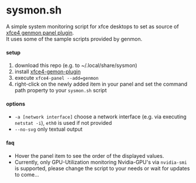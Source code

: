 # sysmon.sh
A simple system monitoring script for xfce desktops to set as source of [xfce4 genmon panel plugin](https://gitlab.xfce.org/panel-plugins/xfce4-genmon-plugin).  
It uses some of the sample scripts provided by genmon.
#### setup
1. download this repo (e.g. to ~/.local/share/sysmon)
2. install [xfce4-gemon-plugin](apt://xfce4-genmon-plugin)
3. execute `xfce4-panel --add=genmon`
4. right-click on the newly added item in your panel and set the command path property to your `sysmon.sh` script
#### options
 - `-a [network interface]` choose a network interface (e.g. via executing `netstat -i`), `eth0` is used if not provided
 - `--no-svg` only textual output
#### faq
 - Hover the panel item to see the order of the displayed values.
 - Currently, only GPU-Utilization monitoring Nvidia-GPU's via `nvidia-smi` is supported, please change the script to your needs or wait for updates to come...
 